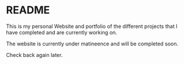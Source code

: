 # README

This is my personal Website and portfolio of the different projects that I have completed and are currently working on.

The website is currently under matineence and will be completed soon.

Check back again later.
